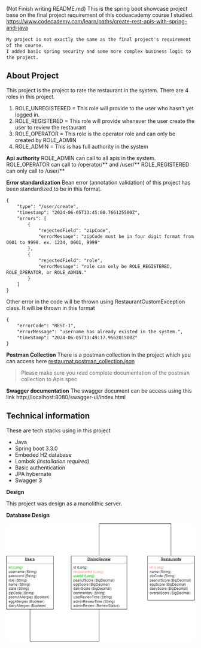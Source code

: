 (Not Finish writing README.md)
This is the spring boot showcase project base on the final project requirement of this codeacademy course I studied.
https://www.codecademy.com/learn/paths/create-rest-apis-with-spring-and-java

    My project is not exactly the same as the final project's requirement of the course.
    I added basic spring security and some more complex business logic to the project.

## **About Project**
This project is the project to rate the restaurant in the system. There are 4 roles in this project. 

 1. ROLE_UNREGISTERED = This role will provide to the user who hasn't yet logged in.
 2. ROLE_REGISTERED = This role will provide whenever the user create the user to review the restaurant
 3. ROLE_OPERATOR = This role is the operator role and can only be created by ROLE_ADMIN
 4. ROLE_ADMIN = This is has full authority in the system

**Api authority**
ROLE_ADMIN can call to all apis in the system.
ROLE_OPERATOR can call to /operator/** and /user/**
ROLE_REGISTERED can only call to /user/**

**Error standardization**
Bean error (annotation validation) of this project has been standardized to be in this format.

    {
	    "type": "/user/create",
	    "timestamp": "2024-06-05T13:45:00.766125500Z",
	    "errors": [
	        {
	            "rejectedField": "zipCode",
	            "errorMessage": "zipCode must be in four digit format from 0001 to 9999. ex. 1234, 0001, 9999"
	        },
	        {
	            "rejectedField": "role",
	            "errorMessage": "role can only be ROLE_REGISTERED, ROLE_OPERATOR, or ROLE_ADMIN."
	        }
	    ]
    }
Other error in the code will be thrown using RestaurantCustomException class. It will be thrown in this format

    {
	    "errorCode": "REST-1",
	    "errorMessage": "username has already existed in the system.",
	    "timeStamp": "2024-06-05T13:49:17.956201500Z"
    }


    

**Postman Collection**
There is a postman collection in the project which you can access here 
[restaurnat.postman_collection.json](https://github.com/slikkerno66/springboot-restaurant/blob/main/restaurant.postman_collection.json)

> Please make sure you read complete documentation of the postman collection to Apis spec

**Swagger documentation**
The swagger document can be access using this link
http://localhost:8080/swagger-ui/index.html

## **Technical information**

These are tech stacks using in this project
 - Java
 - Spring boot 3.3.0
 - Embeded H2 database
 - Lombok *(installation required)*
 - Basic authentication
 - JPA hybernate
 - Swagger 3

**Design**

This project was design as a monolithic server.

**Database Design**

![Entity Design](https://github.com/slikkerno66/springboot-restaurant/blob/main/restaurant-entity.drawio.png)
